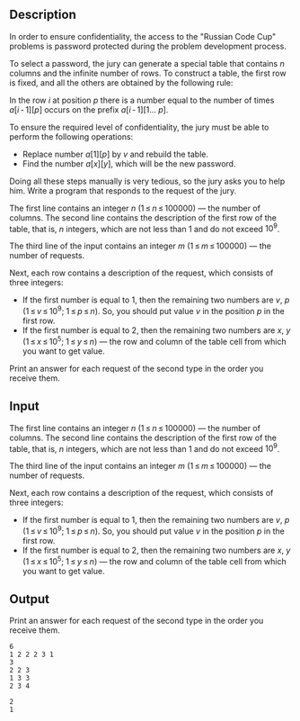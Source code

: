 ## Description

<div><p>In order to ensure confidentiality, the access to the "Russian Code Cup" problems is password protected during the problem development process.</p><p>To select a password, the jury can generate a special table that contains <span class="tex-span"><i>n</i></span> columns and the infinite number of rows. To construct a table, the first row is fixed, and all the others are obtained by the following rule:</p><p>In the row <span class="tex-span"><i>i</i></span> at position <span class="tex-span"><i>p</i></span> there is a number equal to the number of times <span class="tex-span"><i>a</i>[<i>i</i> - 1][<i>p</i>]</span> occurs on the prefix <span class="tex-span"><i>a</i>[<i>i</i> - 1][1... <i>p</i>]</span>.</p><p>To ensure the required level of confidentiality, the jury must be able to perform the following operations: </p><ul> <li> Replace number <span class="tex-span"><i>a</i>[1][<i>p</i>]</span> by <span class="tex-span"><i>v</i></span> and rebuild the table. </li><li> Find the number <span class="tex-span"><i>a</i>[<i>x</i>][<i>y</i>]</span>, which will be the new password. </li></ul><p>Doing all these steps manually is very tedious, so the jury asks you to help him. Write a program that responds to the request of the jury.</p></div><div class="input-specification"><p>The first line contains an integer <span class="tex-span"><i>n</i></span> (<span class="tex-span">1 ≤ <i>n</i> ≤ 100000</span>) — the number of columns. The second line contains the description of the first row of the table, that is, <span class="tex-span"><i>n</i></span> integers, which are not less than <span class="tex-span">1</span> and do not exceed <span class="tex-span">10<sup class="upper-index">9</sup></span>.</p><p>The third line of the input contains an integer <span class="tex-span"><i>m</i></span> (<span class="tex-span">1 ≤ <i>m</i> ≤ 100000</span>) — the number of requests.</p><p>Next, each row contains a description of the request, which consists of three integers: </p><ul> <li> If the first number is equal to <span class="tex-span">1</span>, then the remaining two numbers are <span class="tex-span"><i>v</i></span>, <span class="tex-span"><i>p</i></span> (<span class="tex-span">1 ≤ <i>v</i> ≤ 10<sup class="upper-index">9</sup></span>; <span class="tex-span">1 ≤ <i>p</i> ≤ <i>n</i></span>). So, you should put value <span class="tex-span"><i>v</i></span> in the position <span class="tex-span"><i>p</i></span> in the first row. </li><li> If the first number is equal to <span class="tex-span">2</span>, then the remaining two numbers are <span class="tex-span"><i>x</i></span>, <span class="tex-span"><i>y</i></span> (<span class="tex-span">1 ≤ <i>x</i> ≤ 10<sup class="upper-index">5</sup></span>; <span class="tex-span">1 ≤ <i>y</i> ≤ <i>n</i></span>) — the row and column of the table cell from which you want to get value. </li></ul></div><div class="output-specification"><p>Print an answer for each request of the second type in the order you receive them.</p></div>

## Input

<p>The first line contains an integer <span class="tex-span"><i>n</i></span> (<span class="tex-span">1 ≤ <i>n</i> ≤ 100000</span>) — the number of columns. The second line contains the description of the first row of the table, that is, <span class="tex-span"><i>n</i></span> integers, which are not less than <span class="tex-span">1</span> and do not exceed <span class="tex-span">10<sup class="upper-index">9</sup></span>.</p><p>The third line of the input contains an integer <span class="tex-span"><i>m</i></span> (<span class="tex-span">1 ≤ <i>m</i> ≤ 100000</span>) — the number of requests.</p><p>Next, each row contains a description of the request, which consists of three integers: </p><ul> <li> If the first number is equal to <span class="tex-span">1</span>, then the remaining two numbers are <span class="tex-span"><i>v</i></span>, <span class="tex-span"><i>p</i></span> (<span class="tex-span">1 ≤ <i>v</i> ≤ 10<sup class="upper-index">9</sup></span>; <span class="tex-span">1 ≤ <i>p</i> ≤ <i>n</i></span>). So, you should put value <span class="tex-span"><i>v</i></span> in the position <span class="tex-span"><i>p</i></span> in the first row. </li><li> If the first number is equal to <span class="tex-span">2</span>, then the remaining two numbers are <span class="tex-span"><i>x</i></span>, <span class="tex-span"><i>y</i></span> (<span class="tex-span">1 ≤ <i>x</i> ≤ 10<sup class="upper-index">5</sup></span>; <span class="tex-span">1 ≤ <i>y</i> ≤ <i>n</i></span>) — the row and column of the table cell from which you want to get value. </li></ul>

## Output

<p>Print an answer for each request of the second type in the order you receive them.</p>





```input1
6
1 2 2 2 3 1
3
2 2 3
1 3 3
2 3 4

```




```output1
2
1

```


